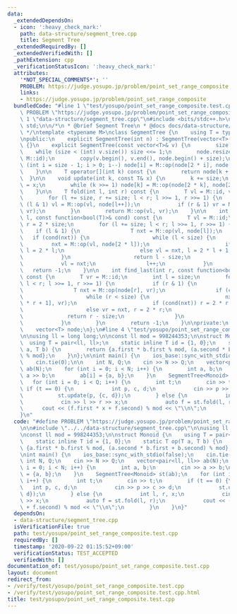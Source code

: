 ```yaml
---
data:
  _extendedDependsOn:
  - icon: ':heavy_check_mark:'
    path: data-structure/segment_tree.cpp
    title: Segment Tree
  _extendedRequiredBy: []
  _extendedVerifiedWith: []
  _pathExtension: cpp
  _verificationStatusIcon: ':heavy_check_mark:'
  attributes:
    '*NOT_SPECIAL_COMMENTS*': ''
    PROBLEM: https://judge.yosupo.jp/problem/point_set_range_composite
    links:
    - https://judge.yosupo.jp/problem/point_set_range_composite
  bundledCode: "#line 1 \"test/yosupo/point_set_range_composite.test.cpp\"\n#define\
    \ PROBLEM \"https://judge.yosupo.jp/problem/point_set_range_composite\"\n\n#line\
    \ 1 \"data-structure/segment_tree.cpp\"\n#include <bits/stdc++.h>\nusing namespace\
    \ std;\n\n/*\n * @brief Segment Tree\n * @docs docs/data-structure/segment_tree.md\n\
    \ */\ntemplate <typename M>\nclass SegmentTree {\n    using T = typename M::T;\n\
    \npublic:\n    explicit SegmentTree(int n) : SegmentTree(vector<T>(n, M::id))\
    \ {}\n    explicit SegmentTree(const vector<T>& v) {\n        size = 1;\n    \
    \    while (size < (int) v.size()) size <<= 1;\n        node.resize(2 * size,\
    \ M::id);\n        copy(v.begin(), v.end(), node.begin() + size);\n        for\
    \ (int i = size - 1; i > 0; i--) node[i] = M::op(node[2 * i], node[2 * i + 1]);\n\
    \    }\n\n    T operator[](int k) const {\n        return node[k + size];\n  \
    \  }\n\n    void update(int k, const T& x) {\n        k += size;\n        node[k]\
    \ = x;\n        while (k >>= 1) node[k] = M::op(node[2 * k], node[2 * k + 1]);\n\
    \    }\n\n    T fold(int l, int r) const {\n        T vl = M::id, vr = M::id;\n\
    \        for (l += size, r += size; l < r; l >>= 1, r >>= 1) {\n            if\
    \ (l & 1) vl = M::op(vl, node[l++]);\n            if (r & 1) vr = M::op(node[--r],\
    \ vr);\n        }\n        return M::op(vl, vr);\n    }\n\n    int find_first(int\
    \ l, const function<bool(T)>& cond) const {\n        T vl = M::id;\n        int\
    \ r = 2 * size;\n        for (l += size; l < r; l >>= 1, r >>= 1) {\n        \
    \    if (l & 1) {\n                T nxt = M::op(vl, node[l]);\n             \
    \   if (cond(nxt)) {\n                    while (l < size) {\n               \
    \         nxt = M::op(vl, node[2 * l]);\n                        if (cond(nxt))\
    \ l = 2 * l;\n                        else vl = nxt, l = 2 * l + 1;\n        \
    \            }\n                    return l - size;\n                }\n    \
    \            vl = nxt;\n                l++;\n            }\n        }\n     \
    \   return -1;\n    }\n\n    int find_last(int r, const function<bool(T)>& cond)\
    \ const {\n        T vr = M::id;\n        int l = size;\n        for (r += size;\
    \ l < r; l >>= 1, r >>= 1) {\n            if (r & 1) {\n                r--;\n\
    \                T nxt = M::op(node[r], vr);\n                if (cond(nxt)) {\n\
    \                    while (r < size) {\n                        nxt = M::op(node[2\
    \ * r + 1], vr);\n                        if (cond(nxt)) r = 2 * r + 1;\n    \
    \                    else vr = nxt, r = 2 * r;\n                    }\n      \
    \              return r - size;\n                }\n                vr = nxt;\n\
    \            }\n        }\n        return -1;\n    }\n\nprivate:\n    int size;\n\
    \    vector<T> node;\n};\n#line 4 \"test/yosupo/point_set_range_composite.test.cpp\"\
    \n\nusing ll = long long;\n\nconst ll mod = 998244353;\n\nstruct Monoid {\n  \
    \  using T = pair<ll, ll>;\n    static inline T id = {1, 0};\n    static T op(T\
    \ a, T b) {\n        return {a.first * b.first % mod, (a.second * b.first + b.second)\
    \ % mod};\n    }\n};\n\nint main() {\n    ios_base::sync_with_stdio(false);\n\
    \    cin.tie(0);\n\n    int N, Q;\n    cin >> N >> Q;\n    vector<pair<ll, ll>>\
    \ ab(N);\n    for (int i = 0; i < N; i++) {\n        int a, b;\n        cin >>\
    \ a >> b;\n        ab[i] = {a, b};\n    }\n    SegmentTree<Monoid> st(ab);\n \
    \   for (int i = 0; i < Q; i++) {\n        int t;\n        cin >> t;\n       \
    \ if (t == 0) {\n            int p, c, d;\n            cin >> p >> c >> d;\n \
    \           st.update(p, {c, d});\n        } else {\n            int l, r, x;\n\
    \            cin >> l >> r >> x;\n            auto f = st.fold(l, r);\n      \
    \      cout << (f.first * x + f.second) % mod << \"\\n\";\n        }\n    }\n\
    }\n"
  code: "#define PROBLEM \"https://judge.yosupo.jp/problem/point_set_range_composite\"\
    \n\n#include \"../../data-structure/segment_tree.cpp\"\n\nusing ll = long long;\n\
    \nconst ll mod = 998244353;\n\nstruct Monoid {\n    using T = pair<ll, ll>;\n\
    \    static inline T id = {1, 0};\n    static T op(T a, T b) {\n        return\
    \ {a.first * b.first % mod, (a.second * b.first + b.second) % mod};\n    }\n};\n\
    \nint main() {\n    ios_base::sync_with_stdio(false);\n    cin.tie(0);\n\n   \
    \ int N, Q;\n    cin >> N >> Q;\n    vector<pair<ll, ll>> ab(N);\n    for (int\
    \ i = 0; i < N; i++) {\n        int a, b;\n        cin >> a >> b;\n        ab[i]\
    \ = {a, b};\n    }\n    SegmentTree<Monoid> st(ab);\n    for (int i = 0; i < Q;\
    \ i++) {\n        int t;\n        cin >> t;\n        if (t == 0) {\n         \
    \   int p, c, d;\n            cin >> p >> c >> d;\n            st.update(p, {c,\
    \ d});\n        } else {\n            int l, r, x;\n            cin >> l >> r\
    \ >> x;\n            auto f = st.fold(l, r);\n            cout << (f.first * x\
    \ + f.second) % mod << \"\\n\";\n        }\n    }\n}"
  dependsOn:
  - data-structure/segment_tree.cpp
  isVerificationFile: true
  path: test/yosupo/point_set_range_composite.test.cpp
  requiredBy: []
  timestamp: '2020-09-22 01:15:52+09:00'
  verificationStatus: TEST_ACCEPTED
  verifiedWith: []
documentation_of: test/yosupo/point_set_range_composite.test.cpp
layout: document
redirect_from:
- /verify/test/yosupo/point_set_range_composite.test.cpp
- /verify/test/yosupo/point_set_range_composite.test.cpp.html
title: test/yosupo/point_set_range_composite.test.cpp
---
```

